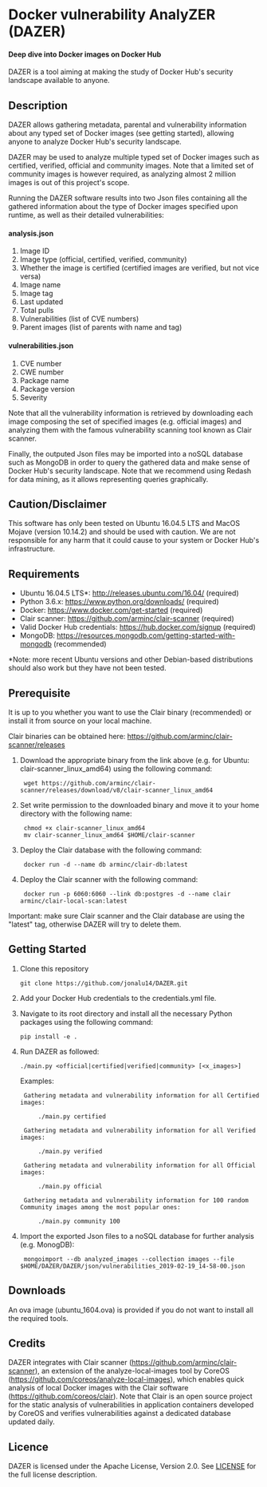 # Docker vulnerability AnalyZER (DAZER)
#### Deep dive into Docker images on Docker Hub
DAZER is a tool aiming at making the study of Docker Hub's security landscape available to anyone.

## Description
DAZER allows gathering metadata, parental and vulnerability information about any typed set of Docker images (see getting started), allowing anyone to analyze Docker Hub's security landscape.

DAZER may be used to analyze multiple typed set of Docker images such as certified, verified, official and community images.
Note that a limited set of community images is however required, as analyzing almost 2 million images is out of this project's scope.

Running the DAZER software results into two Json files containing all the gathered information about the type of Docker images specified upon runtime, as well as their detailed vulnerabilities:

#### analysis.json
1. Image ID
2. Image type (official, certified, verified, community)
3. Whether the image is certified (certified images are verified, but not vice versa)
4. Image name
5. Image tag
6. Last updated
7. Total pulls
8. Vulnerabilities (list of CVE numbers)
9. Parent images (list of parents with name and tag)

#### vulnerabilities.json
1. CVE number
2. CWE number
3. Package name
4. Package version
5. Severity

Note that all the vulnerability information is retrieved by downloading each image composing the set of specified images (e.g. official images) and analyzing them with the famous vulnerability scanning tool known as Clair scanner.

Finally, the outputed Json files may be imported into a noSQL database such as MongoDB in order to query the gathered data and make sense of Docker Hub's security landscape. Note that we recommend using Redash for data mining, as it allows representing queries graphically.

## Caution/Disclaimer
This software has only been tested on Ubuntu 16.04.5 LTS and MacOS Mojave (version 10.14.2) and should be used with caution.
We are not responsible for any harm that it could cause to your system or Docker Hub's infrastructure.

## Requirements
- Ubuntu 16.04.5 LTS*: http://releases.ubuntu.com/16.04/ (required)  
- Python 3.6.x: https://www.python.org/downloads/ (required)
- Docker: https://www.docker.com/get-started (required)
- Clair scanner: https://github.com/arminc/clair-scanner (required)
- Valid Docker Hub credentials: https://hub.docker.com/signup (required)
- MongoDB: https://resources.mongodb.com/getting-started-with-mongodb (recommended)

*Note: more recent Ubuntu versions and other Debian-based distributions should also work but they have not been tested. 


<!--
## Requirements for Windows
- Git: https://git-scm.com/downloads
- Go: https://golang.org/doc/install
- Make: http://gnuwin32.sourceforge.net/packages/make.htm
- Dep: https://github.com/golang/dep/releases/download/v0.4.1/dep-windows-amd64.exe
- Docker: https://hub.docker.com/editions/community/docker-ce-desktop-windows
- Anaconda (strongly recommended): https://www.anaconda.com/distribution/
/
Make sure to add dep to path (typically this particular path)
C:\Program Files (x86)\GnuWin32\bin
-->

## Prerequisite
It is up to you whether you want to use the Clair binary (recommended) or install it from source on your local machine.

Clair binaries can be obtained here: https://github.com/arminc/clair-scanner/releases
1. Download the appropriate binary from the link above (e.g. for Ubuntu: clair-scanner_linux_amd64) using the following command:

        wget https://github.com/arminc/clair-scanner/releases/download/v8/clair-scanner_linux_amd64

2. Set write permission to the downloaded binary and move it to your home directory with the following name:

        chmod +x clair-scanner_linux_amd64
        mv clair-scanner_linux_amd64 $HOME/clair-scanner
    
3. Deploy the Clair database with the following command: 

        docker run -d --name db arminc/clair-db:latest

4. Deploy the Clair scanner with the following command:

        docker run -p 6060:6060 --link db:postgres -d --name clair arminc/clair-local-scan:latest

Important: make sure Clair scanner and the Clair database are using the "latest" tag, otherwise DAZER will try to delete them.

## Getting Started
1. Clone this repository

       git clone https://github.com/jonalu14/DAZER.git

2. Add your Docker Hub credentials to the credentials.yml file.
3. Navigate to its root directory and install all the necessary Python packages using the following command:

       pip install -e .
  
4. Run DAZER as followed:

       ./main.py <official|certified|verified|community> [<x_images>]
    
    Examples:  
    
		Gathering metadata and vulnerability information for all Certified images:

			./main.py certified
			
		Gathering metadata and vulnerability information for all Verified images:

			./main.py verified

		Gathering metadata and vulnerability information for all Official images:

			./main.py official

		Gathering metadata and vulnerability information for 100 random Community images among the most popular ones:

			./main.py community 100

4) Import the exported Json files to a noSQL database for further analysis (e.g. MonogDB):

        mongoimport --db analyzed_images --collection images --file $HOME/DAZER/DAZER/json/vulnerabilities_2019-02-19_14-58-00.json

## Downloads
An ova image (ubuntu_1604.ova) is provided if you do not want to install all the required tools.

## Credits
DAZER integrates with Clair scanner (https://github.com/arminc/clair-scanner), an extension of the analyze-local-images tool by CoreOS (https://github.com/coreos/analyze-local-images), which enables quick analysis of local Docker images with the Clair software (https://github.com/coreos/clair). Note that Clair is an open source project for the static analysis of vulnerabilities in application containers developed by CoreOS and verifies vulnerabilities against a dedicated database updated daily.

## Licence
DAZER is licensed under the Apache License, Version 2.0. See [LICENSE](LICENSE) for the full license description. 
